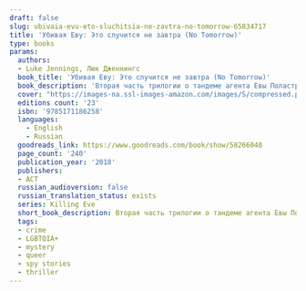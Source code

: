 ```yaml
---
draft: false
slug: ubivaia-evu-eto-sluchitsia-ne-zavtra-no-tomorrow-65834717
title: 'Убивая Еву: Это случится не завтра (No Tomorrow)'
type: books
params:
  authors:
  - Luke Jennings, Люк Дженнингс
  book_title: 'Убивая Еву: Это случится не завтра (No Tomorrow)'
  book_description: 'Вторая часть трилогии о тандеме агента Евы Поластри и наемной убийцы Вилланель. Фирменный британский юмор, неожиданные повороты сюжета и долгожданное продолжение захватывающего детектива пера Люка Дженнингса – впервые на русском языке. Ева обнаруживает, что старший офицер разведки куплен "Двенадцатью" (секретной организацией и работодателем Вилланель). Пока Ева его допрашивает, пытаясь соединить кусочки головоломки воедино, Вилланель снова начинает охоту…'
  cover: "https://images-na.ssl-images-amazon.com/images/S/compressed.photo.goodreads.com/books/1622908429i/58266040.jpg"
  editions count: '23'
  isbn: '9785171186258'
  languages:
    - English
    - Russian
  goodreads_link: https://www.goodreads.com/book/show/58266040
  page_count: '240'
  publication_year: '2018'
  publishers:
  - АСТ
  russian_audioversion: false
  russian_translation_status: exists
  series: Killing Eve
  short_book_description: Вторая часть трилогии о тандеме агента Евы Поластри и наемной убийцы Вилланель. Фирменный британский юмор, неожиданные повороты сюжета и долгожданное продолжение захватывающего детектива пера Люка Дженнингса – впервые на русском языке...
  tags:
  - crime
  - LGBTQIA+
  - mystery
  - queer
  - spy stories
  - thriller
---
```


